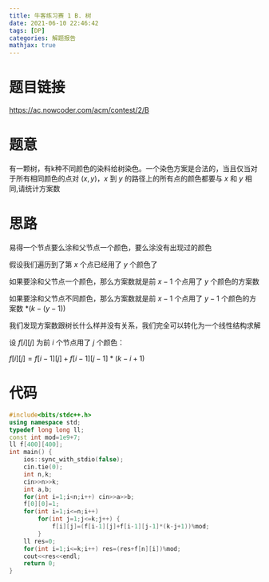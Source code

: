 ```yaml
---
title: 牛客练习赛 1 B. 树
date: 2021-06-10 22:46:42
tags: [DP]
categories: 解题报告
mathjax: true
---
```


# 题目链接

<https://ac.nowcoder.com/acm/contest/2/B>

# 题意

有一颗树，有k种不同颜色的染料给树染色。一个染色方案是合法的，当且仅当对于所有相同颜色的点对 $(x,y)$，$x$ 到 $y$ 的路径上的所有点的颜色都要与 $x$ 和 $y$ 相同,请统计方案数

<!--more-->

# 思路

易得一个节点要么涂和父节点一个颜色，要么涂没有出现过的颜色

假设我们遍历到了第 $x$ 个点已经用了  $y$ 个颜色了

如果要涂和父节点一个颜色，那么方案数就是前 $x-1$ 个点用了 $y$ 个颜色的方案数

如果要涂和父节点不同颜色，那么方案数就是前 $x-1$ 个点用了 $y-1$ 个颜色的方案数 $*(k-(y-1))$

我们发现方案数跟树长什么样并没有关系，我们完全可以转化为一个线性结构求解

设 $f[i][j]$ 为前 $i$ 个节点用了 $j$ 个颜色：

$f[i][j]=f[i-1][j]+f[i-1][j-1]*(k-i+1)$

# 代码

```cpp
#include<bits/stdc++.h>
using namespace std;
typedef long long ll;
const int mod=1e9+7;
ll f[400][400];
int main() {
    ios::sync_with_stdio(false);
    cin.tie(0);
    int n,k;
    cin>>n>>k;
    int a,b;
    for(int i=1;i<n;i++) cin>>a>>b;
    f[0][0]=1;
    for(int i=1;i<=n;i++)
        for(int j=1;j<=k;j++) {
            f[i][j]=(f[i-1][j]+f[i-1][j-1]*(k-j+1))%mod;
        }
    ll res=0;
    for(int i=1;i<=k;i++) res=(res+f[n][i])%mod;
    cout<<res<<endl;
    return 0;
}
```